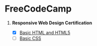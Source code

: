 # FreeCodeCamp

1.  **Responsive Web Design Certification**

    - [x] [Basic HTML and HTML5](Basic_HTML_and_HTML5.md)
    - [ ] [Basic CSS](Basic_CSS.md)
